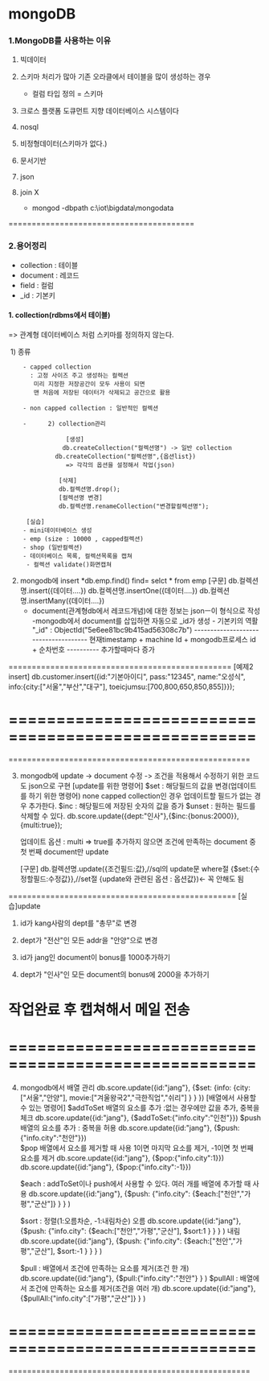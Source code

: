 # mongoDB


### 1.MongoDB를 사용하는 이유

1. 빅데이터

2. 스키마 처리가 많아 기존 오라클에서 테이블을 많이 생성하는 경우
   * 컬럼 타입 정의 = 스키마
3. 크로스 플랫폼 도큐먼트 지향 데이터베이스 시스템이다
4. nosql
5. 비정형데이터(스키마가 없다.)
6. 문서기반
7. json
8. join X
   * mongod -dbpath c:\iot\bigdata\mongodata

========================================

### 2.용어정리

* collection : 테이블
* document : 레코드
* field : 컬럼
* _id : 기본키

#### 1. collection(rdbms에서 테이블)

   => 관계형 데이터베이스 처럼 스키마를 정의하지 않는다.

​    1) 종류

        - capped collection
          : 고정 사이즈 주고 생성하는 컬렉션
           미리 지정한 저장공간이 모두 사용이 되면
           맨 처음에 저장된 데이터가 삭제되고 공간으로 활용
        
        - non capped collection : 일반적인 컬렉션
          
        - ​     2) collection관리  
          
            		[생성]
                   db.createCollection("컬렉션명") -> 일반 collection
                 db.createCollection("컬렉션명",{옵션list})    
                   	=> 각각의 옵션을 설정해서 작업(json)
     
        ​          [삭제]
         ​         db.컬렉션명.drop();
         ​         [컬렉션명 변경]
         ​         db.컬렉션명.renameCollection("변경할컬렉션명");

         [실습]
        - mini데이터베이스 생성
        - emp (size : 10000 , capped컬렉션)
        - shop (일반컬렉션)
        - 데이터베이스 목록, 컬렉션목록을 캡쳐
         - 컬렉션 validate()화면캡쳐

2. mongodb에 insert
*db.emp.find() find= selct * from emp
   [구문]
   db.컬렉션명.insert({데이터....})
   db.컬렉션명.insertOne({데이터....})
   db.컬렉션명.insertMany({데이터....})
   - document(관계형db에서 레코드개념)에 대한 정보는 jsonㅡ이
     형식으로 작성
   -mongodb에서 document를 삽입하면 자동으로
    _id가 생성 - 기본키의 역활
    "_id" : ObjectId("5e6ee81bc9b415ad56308c7b")
                            -------------------------------------
      현재timestamp + machine Id + mongodb프로세스 id + 순차번호
                                                                                    ----------
					        추가할때마다 증가 

================================================
[예제2 insert]
 db.customer.insert({id:"기본아이디",
		pass:"12345",
		name:"오성식",     
                              info:{city:["서울","부산","대구"],
		toeicjumsu:[700,800,650,850,855]}});

====================================================
====================================================
====================================================

3. mongodb에 update
   -> document 수정
   -> 조건을 적용해서 수정하기 위한 코드도 json으로 구현
   [update를 위한 명령어]
   $set  : 해당필드의 값을 변경(업데이트를 하기 위한 명령어)
             none capped collection인 경우 업데이트할 필드가 없는 
             경우 추가한다.
   $inc : 해당필드에 저장된 숫자의 값을 증가
   $unset : 원하는 필드를 삭제할 수 있다.
   db.score.update({dept:"인사"},{$inc:{bonus:2000}},{multi:true});

   업데이트 옵션 :
           multi => true를 추가하지 않으면 조건에 만족하는
    	          document 중 첫 번째 document만 update

   [구문]
   db.컬렉션명.update({조건필드:값},//sql의 update문 where절
	 	  {$set:{수정할필드:수정값}},//set절
 		  {update와 관련된 옵션 : 옵션값})<- 꼭 안해도 됨


=================================================
[실습]update
 1. id가 kang사람의 dept를 "총무"로 변경
 2. dept가 "전산"인 모든 addr을 "안양"으로 변경

 3. id가 jang인 document이 bonus를 1000추가하기

 4. dept가 "인사"인 모든 document의 bonus에 2000을 추가하기

작업완료 후 캡쳐해서 메일 전송 
====================================================
====================================================
====================================================

4. mongodb에서 배열 관리
   db.score.update({id:"jang"},
	              {$set:
                                {info:
		      {city:["서울","안양"],
                                     movie:["겨울왕국2","극한직업","쉬리"]
		        }
		     }
		})
    [배열에서 사용할 수 있는 명령어]
    $addToSet
      배열의 요소를 추가
      :없는 경우에만 값을 추가, 중복을 체크
      db.score.update({id:"jang"},
		   {$addToSet:{"info.city":"인천"}})
    $push
      배열의 요소를 추가
       : 중복을 허용
      db.score.update({id:"jang"},
		   {$push:{"info.city":"천안"}})    	  	   
   $pop
      배열에서 요소를 제거할 때 사용
      1이면 마지막 요소를 제거, -1이면 첫 번째 요소를 제거
      db.score.update({id:"jang"},
		   {$pop:{"info.city":1}})
      db.score.update({id:"jang"},
		   {$pop:{"info.city":-1}})

    $each : addToSet이나 push에서 사용할 수 있다.
               여러 개를 배열에 추가할 때 사용
      db.score.update({id:"jang"},
		   {$push:
			{"info.city":
			    {$each:["천안","가평","군산"]}
			}
		}
	           )
       
    $sort : 정렬(1:오름차순, -1:내림차순)
    오름
      db.score.update({id:"jang"},
		   {$push:
			{"info.city":
			    {$each:["천안","가평","군산"],
			     $sort:1
			     }
			}
		   }
	              )
     내림
      db.score.update({id:"jang"},
		   {$push:
			{"info.city":
			    {$each:["천안","가평","군산"],
			     $sort:-1
			     }
			}
		   }
	              )
   
    $pull : 배열에서 조건에 만족하는 요소를 제거(조건 한 개)
     db.score.update({id:"jang"},
		   {$pull:{"info.city":"천안"} }
                             )
    $pullAll : 배열에서 조건에 만족하는 요소를 제거(조건을 여러 개)
     db.score.update({id:"jang"},
		   {$pullAll:{"info.city":["가평","군산"]} }
                             )



====================================================
====================================================
====================================================